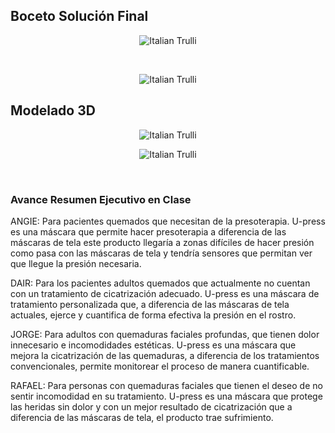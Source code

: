 <h2> Boceto Solución Final </h2>
<center>
<p><img src="http://i63.tinypic.com/59sb4j.jpg" alt="Italian Trulli"><p><br>
  <p><img src="http://i66.tinypic.com/hs2kk4.jpg" alt="Italian Trulli"><p>
</center>

<h2> Modelado 3D </h2>
<center>
  <p><img src="http://i63.tinypic.com/208tzdk.png" alt="Italian Trulli"><p>
<p><img src="http://i64.tinypic.com/mhbn9k.png" alt="Italian Trulli"><p><br>
</center>
    
<h3>Avance Resumen Ejecutivo en Clase</h3>
<p>ANGIE: Para pacientes quemados que necesitan de la presoterapia. U-press es una máscara que permite hacer presoterapia a diferencia de las máscaras de tela este producto llegaría a zonas difíciles de hacer presión como pasa con las máscaras de tela y tendría sensores que permitan ver que llegue la presión necesaria.</p>
<p>DAIR: Para los pacientes adultos quemados que actualmente no cuentan con un tratamiento de cicatrización adecuado. U-press es una máscara de tratamiento personalizada que, a diferencia de las máscaras de tela actuales, ejerce y cuantifica de forma efectiva la presión en el rostro.</p>
<p>JORGE: Para adultos con quemaduras faciales profundas, que tienen dolor innecesario e incomodidades estéticas. U-press es una máscara que mejora la cicatrización de las quemaduras, a diferencia de los tratamientos convencionales, permite monitorear el proceso de manera cuantificable.</p>
<p>RAFAEL: Para personas con quemaduras faciales que tienen el deseo de no sentir incomodidad en su tratamiento. U-press es una máscara que protege las heridas sin dolor y con un mejor resultado de cicatrización que a diferencia de las máscaras de tela, el producto trae sufrimiento.</p>

